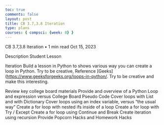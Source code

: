 ```yaml
---
toc: true
comments: false
layout: post
title: CB 3.7,3.8 Iteration
type: plans
courses: { compsci: {week: 8} }
---
```


CB 3.7,3.8 Iteration • 1 min read
Oct 15, 2023

Description
Student Lesson

Iteration
Build a lesson in Python to shows various way you can create a loop in Python. Try to be creative, Reference [Geeks](https://www.geeksforgeeks.org/loops-in-python/. Try to be creative and make this interesting.

Review key college board materials
Provide and overview of a Python Loop and expression versus College Board Pseudo Code
Cover loops with List and with Dictionary
Cover loops using an index variable, versus “the usual way”
Create a for loop with nested ifs inside of a loop
Create a for loop with Try / Except
Create a for loop using Continue and Break
Create iteration using recursion
Provide Popcorn Hacks and Homework Hacks